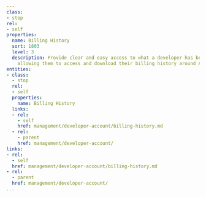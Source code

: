 ```yaml
---
class:
- stop
rel:
- self
properties:
  name: Billing History
  sort: 1803
  level: 3
  description: Provide clear and easy access to what a developer has been billed,
    allowing them to access and download their billing history around API usage.
entities:
- class:
  - stop
  rel:
  - self
  properties:
    name: Billing History
  links:
  - rel:
    - self
    href: management/developer-account/billing-history.md
  - rel:
    - parent
    href: management/developer-account/
links:
- rel:
  - self
  href: management/developer-account/billing-history.md
- rel:
  - parent
  href: management/developer-account/
...
```

